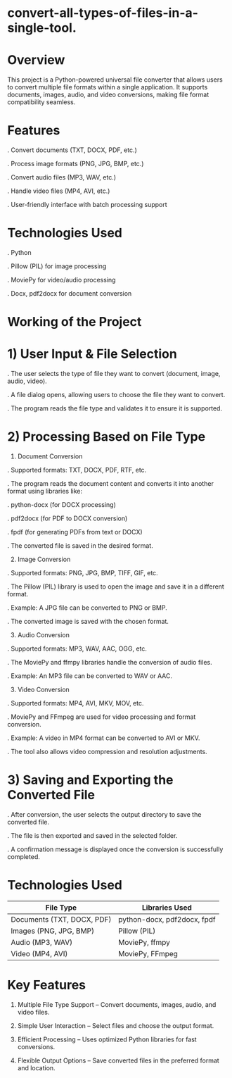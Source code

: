 # convert-all-types-of-files-in-a-single-tool.
# Overview
This project is a Python-powered universal file converter that allows users to convert multiple file formats within a single application. It supports documents, images, audio, and video conversions, making file format compatibility seamless.

#  Features
. Convert documents (TXT, DOCX, PDF, etc.)

. Process image formats (PNG, JPG, BMP, etc.)

. Convert audio files (MP3, WAV, etc.)

. Handle video files (MP4, AVI, etc.)

. User-friendly interface with batch processing support


# Technologies Used
. Python

. Pillow (PIL) for image processing

. MoviePy for video/audio processing

. Docx, pdf2docx for document conversion


# Working of the Project

# 1) User Input & File Selection

   . The user selects the type of file they want to convert (document, image, audio, video).
   
   . A file dialog opens, allowing users to choose the file they want to convert.
   
   . The program reads the file type and validates it to ensure it is supported.
   

# 2) Processing Based on File Type

   1) Document Conversion
    
   . Supported formats: TXT, DOCX, PDF, RTF, etc.
    
   . The program reads the document content and converts it into another format using libraries like:
    
   . python-docx (for DOCX processing)
    
   . pdf2docx (for PDF to DOCX conversion)
    
   . fpdf (for generating PDFs from text or DOCX)
    
   . The converted file is saved in the desired format.

   2) Image Conversion
      
   . Supported formats: PNG, JPG, BMP, TIFF, GIF, etc.
   
   . The Pillow (PIL) library is used to open the image and save it in a different format.
   
   . Example: A JPG file can be converted to PNG or BMP.
   
   . The converted image is saved with the chosen format.
   
   3) Audio Conversion
      
   . Supported formats: MP3, WAV, AAC, OGG, etc.
   
   . The MoviePy and ffmpy libraries handle the conversion of audio files.
   
   . Example: An MP3 file can be converted to WAV or AAC.
   
   3) Video Conversion
      
   . Supported formats: MP4, AVI, MKV, MOV, etc.
   
   . MoviePy and FFmpeg are used for video processing and format conversion.
   
   . Example: A video in MP4 format can be converted to AVI or MKV.
   
   . The tool also allows video compression and resolution adjustments.
   
# 3) Saving and Exporting the Converted File

   . After conversion, the user selects the output directory to save the converted file.
   
   . The file is then exported and saved in the selected folder.
   
   . A confirmation message is displayed once the conversion is successfully completed.

 # Technologies Used

 | File Type | Libraries Used |
| ------------- | ------------- |
| Documents (TXT, DOCX, PDF)  | python-docx, pdf2docx, fpdf  |
| Images (PNG, JPG, BMP)  | Pillow (PIL)  |
| Audio (MP3, WAV)  | MoviePy, ffmpy  |
| Video (MP4, AVI)  | MoviePy, FFmpeg  |

 # Key Features

 1) Multiple File Type Support – Convert documents, images, audio, and video files.
 
 2) Simple User Interaction – Select files and choose the output format.
 
 3) Efficient Processing – Uses optimized Python libraries for fast conversions.
 
 4) Flexible Output Options – Save converted files in the preferred format and location.



 

